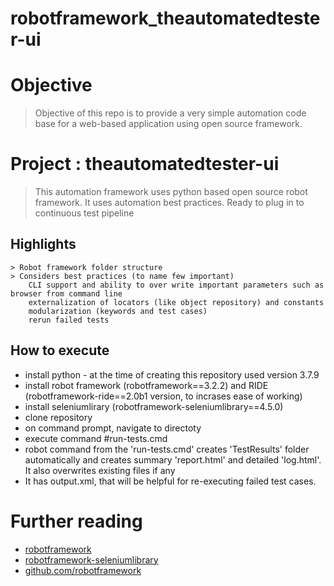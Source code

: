 # robotframework_theautomatedtester-ui

# Objective
> Objective of this repo is to provide a very simple automation code base for a web-based application using open source framework.

# Project : theautomatedtester-ui
> This automation framework uses python based open source robot framework. It uses automation best practices. Ready to plug in to continuous test pipeline

## Highlights
```
> Robot framework folder structure
> Considers best practices (to name few important) 
	CLI support and ability to over write important parameters such as browser from command line
	externalization of locators (like object repository) and constants
	modularization (keywords and test cases)
	rerun failed tests
```

## How to execute
- install python - at the time of creating this repository used version 3.7.9
- install robot framework (robotframework==3.2.2) and RIDE (robotframework-ride==2.0b1 version, to incrases ease of working)
- install seleniumlirary (robotframework-seleniumlibrary==4.5.0)
- clone repository
- on command prompt, navigate to directoty
- execute command #run-tests.cmd
- robot command from the 'run-tests.cmd' creates 'TestResults' folder automatically and creates summary 'report.html' and detailed 'log.html'. It also overwrites existing files if any
- It has output.xml, that will be helpful for re-executing failed test cases.

# Further reading
- [robotframework](https://robotframework.org/)
- [robotframework-seleniumlibrary](https://robotframework.org/SeleniumLibrary/)
- [github.com/robotframework](https://github.com/robotframework/robotframework)

